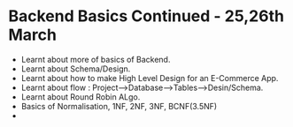 # Backend Basics Continued - 25,26th March

- Learnt about more of basics of Backend.
- Learnt about Schema/Design.
- Learnt about how to make High Level Design for an E-Commerce App.
- Learnt about flow : Project-->Database-->Tables-->Desin/Schema.
- Learnt about Round Robin ALgo.
- Basics of Normalisation, 1NF, 2NF, 3NF, BCNF(3.5NF)
- 
